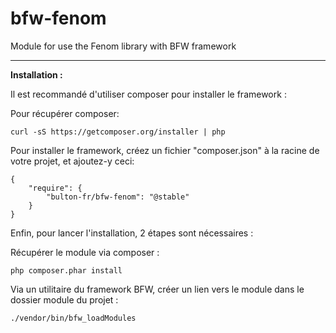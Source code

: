 bfw-fenom
===========

Module for use the Fenom library with BFW framework



---

__Installation :__

Il est recommandé d'utiliser composer pour installer le framework :

Pour récupérer composer:
```
curl -sS https://getcomposer.org/installer | php
```

Pour installer le framework, créez un fichier "composer.json" à la racine de votre projet, et ajoutez-y ceci:
```
{
    "require": {
        "bulton-fr/bfw-fenom": "@stable"
    }
}
```

Enfin, pour lancer l'installation, 2 étapes sont nécessaires :

Récupérer le module via composer :
```
php composer.phar install
```
Via un utilitaire du framework BFW, créer un lien vers le module dans le dossier module du projet :
```
./vendor/bin/bfw_loadModules
```
